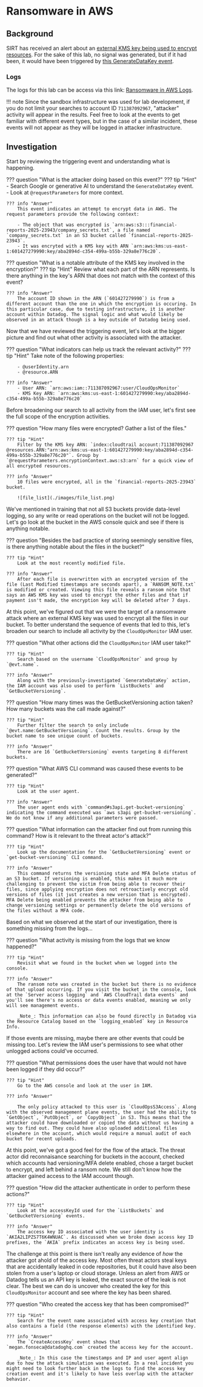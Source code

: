# Ransomware in AWS
## Background

SIRT has received an alert about an [external KMS key being used to encrypt resources](https://github.com/DataDog/threat-detection/blob/main/rules/cloudtrail/aws_resource_encryption_ransomware.tf). For the sake of this lab, no signal was generated, but if it had been, it would have been triggered by [this GenerateDataKey event](https://app.datadoghq.com/logs?query=%40eventID%3A06d89b2c-cf2c-326f-aa8d-d80ba0dc8802&agg_m=count&agg_m_source=base&agg_t=count&clustering_pattern_field_path=message&cols=host%2Cservice%2C%40evt.name%2C%40requestParameters.bucketName%2C%40userIdentity.accessKeyId&event=AwAAAZWGathAgTavzAAAABhBWldHYkVTX0FBQVlhc0tkY0RDbGhnRFAAAAAkMDE5NTg2NmMtOTk3OC00ZDZiLWFjMzgtMmUwN2Q2YjAzNGRmAAHYoA&fromUser=true&messageDisplay=inline&refresh_mode=sliding&storage=flex_tier&stream_sort=desc&viz=stream&from_ts=1741716026101&to_ts=1741716926101&live=true).    

### Logs
The logs for this lab can be access via this link: [Ransomware in AWS Logs](https://app.datadoghq.com/logs?query=source%3Acloudtrail%20account%3A711387092967&agg_m=count&agg_m_source=base&agg_t=count&cols=host%2Cservice&fromUser=true&messageDisplay=inline&refresh_mode=paused&storage=flex_tier&stream_sort=desc&from_ts=1741716000000&to_ts=1741717800000&live=false).

!!! note
    Since the sandbox infrastructure was used for lab development, if you do not limit your searches to account ID `711387092967`, "attacker" activity will appear in the results. Feel free to look at the events to get familiar with different event types, but in the case of a similar incident, these events will not appear as they will be logged in attacker infrastructure.


## Investigation
Start by reviewing the triggering event and understanding what is happening. 

??? question "What is the attacker doing based on this event?"
    ??? tip "Hint"
        - Search Google or generative AI to understand the `GenerateDataKey` event.  
        - Look at `@requestParameters` for more context.


    ??? info "Answer"
        This event indicates an attempt to encrypt data in AWS. The request parameters provide the following context:  
        
        - The object that was encrypted is `arn:aws:s3:::financial-reports-2025-23943/company_secrets.txt`, a file named `company_secrets.txt` in an S3 bucket called `financial-reports-2025-23943`.   
        - It was encryted with a KMS key with ARN `arn:aws:kms:us-east-1:601427279990:key/aba2894d-c354-499a-b55b-329a8e776c20`. 


??? question "What is a notable attribute of the KMS key involved in the encryption?"
    ??? tip "Hint"
        Review what each part of the ARN represents. Is there anything in the key's ARN that does not match with the context of this event?

    ??? info "Answer"
        The account ID shown in the ARN (`601427279990`) is from a different account than the one in which the encryption is occuring. In this particular case, due to testing infrastructure, it is another account within Datadog. The signal logic and what would likely be observed in an attack though is a key outside of Datadog being used. 

Now that we have reviewed the triggering event, let's look at the bigger picture and find out what other activity is associated with the attacker.

??? question "What indicators can help us track the relevant activity?"
    ??? tip "Hint"
        Take note of the following properties:   

        - @userIdentity.arn
        - @resource.ARN

    ??? info "Answer"
        - User ARN: `arn:aws:iam::711387092967:user/CloudOpsMonitor`    
        - KMS Key ARN: `arn:aws:kms:us-east-1:601427279990:key/aba2894d-c354-499a-b55b-329a8e776c20`

Before broadening our search to all activity from the IAM user, let's first see the full scope of the encryption activities.

??? question "How many files were encrypted? Gather a list of the files."

    ??? tip "Hint"
        Filter by the KMS key ARN: `index:cloudtrail account:711387092967 @resources.ARN:"arn:aws:kms:us-east-1:601427279990:key/aba2894d-c354-499a-b55b-329a8e776c20"`. Group by `@requestParameters.encryptionContext.aws:s3:arn` for a quick view of all encrypted resources.

    ??? info "Answer"
        10 files were encrypted, all in the `financial-reports-2025-23943` bucket. 

        ![file_list](./images/file_list.png)

We've mentioned in training that not all S3 buckets provide data-level logging, so any write or read operations on the bucket will not be logged. Let's go look at the bucket in the AWS console quick and see if there is anything notable.


??? question "Besides the bad practice of storing seemingly sensitive files, is there anything notable about the files in the bucket?"

    ??? tip "Hint"
        Look at the most recently modified file.

    ??? info "Answer"
        After each file is overwritten with an encrypted version of the file (Last Modified timestamps are seconds apart), a `RANSOM_NOTE.txt` is modified or created. Viewing this file reveals a ransom note that says an AWS KMS key was used to encrypt the other files and that if payment isn't made, the encryption key will be deleted after 7 days.

At this point, we've figured out that we were the target of a ransomware attack where an external KMS key was used to encrypt all the files in our bucket. To better understand the sequence of events that led to this, let's broaden our search to include all activity by the `CloudOpsMonitor` IAM user.

??? question "What other actions did the `CloudOpsMonitor` IAM user take?"

    ??? tip "Hint"
        Search based on the username `CloudOpsMonitor` and group by `@evt.name`.

    ??? info "Answer"
        Along with the previously-investigated `GenerateDataKey` action, the IAM account was also used to perform `ListBuckets` and `GetBucketVersioning`. 


??? question "How many times was the GetBucketVersioning action taken? How many buckets was the call made against?"

    ??? tip "Hint"
        Further filter the search to only include `@evt.name:GetBucketVersioning`. Count the results. Group by the bucket name to see unique count of buckets.

    ??? info "Answer"
        There are 16 `GetBucketVersioning` events targeting 8 different buckets.


??? question "What AWS CLI command was caused these events to be generated?"

    ??? tip "Hint"
        Look at the user agent.

    ??? info "Answer"
        The user agent ends with `command#s3api.get-bucket-versioning` indicating the command executed was `aws s3api get-bucket-versioning`. We do not know if any additional parameters were passed.


??? question "What information can the attacker find out from running this command? How is it relevant to the threat actor's attack?"

    ??? tip "Hint"
        Look up the documentation for the `GetBucketVersioning` event or `get-bucket-versioning` CLI command.

    ??? info "Answer"
        This command returns the versioning state and MFA Delete status of an S3 bucket. If versioning is enabled, this makes it much more challenging to prevent the victim from being able to recover their files, since applying encryption does not retroactively encrypt old versions of files (it just creates a new version that is encrypted). MFA Delete being enabled prevents the attacker from being able to change versioning settings or permanently delete the old versions of the files without a MFA code.


Based on what we observed at the start of our investigation, there is something missing from the logs...

??? question "What activity is missing from the logs that we know happened?"

    ??? tip "Hint"
        Revisit what we found in the bucket when we logged into the console.

    ??? info "Answer"
        The ransom note was created in the bucket but there is no evidence of that upload occurring. If you visit the bucket in the console, look at the `Server access logging` and `AWS CloudTrail data events` and you'll see there's no access or data events enabled, meaning we only will see management events. 
        
        _Note_: This information can also be found directly in Datadog via the Resource Catalog based on the `logging_enabled` key in Resource Info.


If those events are missing, maybe there are other events that could be missing too. Let's review the IAM user's permissions to see what other unlogged actions could've occurred.

??? question "What permissions does the user have that would not have been logged if they did occur?"

    ??? tip "Hint"
        Go to the AWS console and look at the user in IAM.

    ??? info "Answer"

        The only policy attacked to this user is `CloudOpsS3Access`. Along with the observed management plane events, the user had the ability to `GetObject`, `PutObject`, or `CopyObject` in S3. This means that the attacker could have downloaded or copied the data without us having a way to find out. They could have also uploaded additional files elsewhere in the account, which would require a manual audit of each bucket for recent uploads.

At this point, we've got a good feel for the flow of the attack. The threat actor did reconnaisance searching for buckets in the account, checked which accounts had versioning/MFA delete enabled, chose a target bucket to encrypt, and left behind a ransom note. We still don't know how the attacker gained access to the IAM account though.


??? question "How did the attacker authenticate in order to perform these actions?"

    ??? tip "Hint"
        Look at the accessKeyId used for the `ListBuckets` and `GetBucketVersioning` events.

    ??? info "Answer"
        The access key ID associated with the user identity is `AKIA2LIPZS7T6K4WNUAC`. As discussed when we broke down access key ID prefixes, the `AKIA` prefix indicates an access key is being used.

The challenge at this point is there isn't really any evidence of _how_ the attacker got ahold of the access key. Most often threat actors steal keys that are accidentally leaked in code repositories, but it could have also been stolen from a user's laptop or cloud storage. Unless an alert from AWS or Datadog tells us an API key is leaked, the exact source of the leak is not clear. The best we can do is uncover who created the key for this `CloudOpsMonitor` account and see where the key has been shared. 

??? question "Who created the access key that has been compromised?"

    ??? tip "Hint"
        Search for the event name associated with access key creation that also contains a field (the response elements) with the identified key.

    ??? info "Answer"
        The `CreateAccessKey` event shows that `megan.fonseca@datadoghq.com` created the access key for the account.   

        _Note_: In this case the timestamps and IP and user agent align due to how the attack simulation was executed. In a real incident you might need to look further back in the logs to find the access key creation event and it's likely to have less overlap with the attacker behavior.

